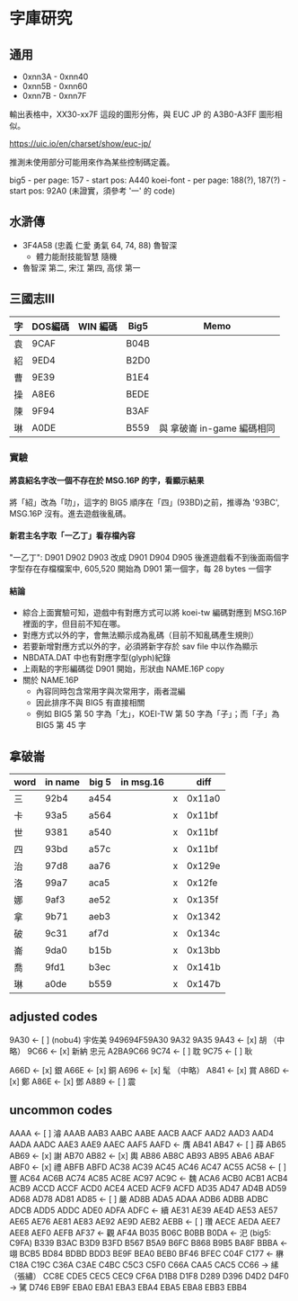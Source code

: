# 字庫研究

## 通用

- 0xnn3A - 0xnn40
- 0xnn5B - 0xnn60
- 0xnn7B - 0xnn7F

輸出表格中，XX30-xx7F 這段的圖形分佈，與 EUC JP 的 A3B0-A3FF 圖形相似。

https://uic.io/en/charset/show/euc-jp/

推測未使用部分可能用來作為某些控制碼定義。

big5
    - per page: 157
    - start pos: A440
koei-font
    - per page: 188(?), 187(?)
    - start pos: 92A0 (未證實，須參考 '一' 的 code)

## 水滸傳
- 3F4A58 (忠義 仁愛 勇氣 64, 74, 88) 魯智深
    - 體力能耐技能智慧 隨機
- 魯智深 第二, 宋江 第四, 高俅 第一

## 三國志III

| 字  | DOS編碼 | WIN 編碼 | Big5 |        Memo        |
| --- | ------- | -------- | ---- | ------------------ |
| 袁  | 9CAF    |          | B04B |                    |
| 紹  | 9ED4    |          | B2D0 |                    |
| 曹  | 9E39    |          | B1E4 |                    |
| 操  | A8E6    |          | BEDE |                    |
| 陳  | 9F94    |          | B3AF |                    |
| 琳  | A0DE    |          | B559 | 與 拿破崙 in-game 編碼相同 |

### 實驗

#### 將袁紹名字改一個不存在於 MSG.16P 的字，看顯示結果

將「紹」改為「叻」，這字的 BIG5 順序在「四」(93BD)之前，推導為 '93BC', MSG.16P 沒有。進去遊戲後亂碼。

#### 新君主名字取「一乙丁」看存檔內容

"一乙丁": D901 D902 D903
改成 D901 D904 D905 後進遊戲看不到後面兩個字
字型存在存檔檔案中, 605,520 開始為 D901 第一個字，每 28 bytes 一個字

#### 結論

- 綜合上面實驗可知，遊戲中有對應方式可以將 koei-tw 編碼對應到 MSG.16P 裡面的字，但目前不知在哪。
- 對應方式以外的字，會無法顯示成為亂碼（目前不知亂碼產生規則）
- 若要新增對應方式以外的字，必須將新字存於 sav file 中以作為顯示
- NBDATA.DAT 中也有對應字型(glyph)紀錄
- 上兩點的字形編碼從 D901 開始，形狀由 NAME.16P copy
- 關於 NAME.16P
  - 內容同時包含常用字與次常用字，兩者混編
  - 因此排序不與 BIG5 有直接相關
  - 例如 BIG5 第 50 字為「尢」，KOEI-TW 第 50 字為「子」；而「子」為 BIG5 第 45 字


## 拿破崙

| word | in name | big 5 | in msg.16 |     |  diff  |
| ---- | ------- | ----- | --------- | --- | ------ |
| 三   | 92b4    | a454  |           | x   | 0x11a0 |
| 卡   | 93a5    | a564  |           | x   | 0x11bf |
| 世   | 9381    | a540  |           | x   | 0x11bf |
| 四   | 93bd    | a57c  |           | x   | 0x11bf |
| 治   | 97d8    | aa76  |           | x   | 0x129e |
| 洛   | 99a7    | aca5  |           | x   | 0x12fe |
| 娜   | 9af3    | ae52  |           | x   | 0x135f |
| 拿   | 9b71    | aeb3  |           | x   | 0x1342 |
| 破   | 9c31    | af7d  |           | x   | 0x134c |
| 崙   | 9da0    | b15b  |           | x   | 0x13bb |
| 喬   | 9fd1    | b3ec  |           | x   | 0x141b |
| 琳   | a0de    | b559  |           | x   | 0x147b |


## adjusted codes

9A30 <- [ ] (nobu4) 宇佐美 949694F59A30
9A32
9A35
9A43 <- [x] 胡
（中略）
9C66 <- [x] 新納 忠元 A2BA9C66
9C74 <- [ ] 耽
9C75 <- [ ] 耿

A66D <- [x] 銀
A66E <- [x] 銅
A696 <- [x] 髦
（中略）
A841 <- [x] 賞
A86D <- [x] 鄭
A86E <- [x] 鄧
A889 <- [ ] 震

## uncommon codes

AAAA <- [ ] 濬
AAAB
AAB3
AABC
AABE
AACB
AACF
AAD2
AAD3
AAD4
AADA
AADC
AAE3
AAE9
AAEC
AAF5
AAFD <- 膺
AB41
AB47 <- [ ] 薛
AB65
AB69 <- [x] 謝
AB70
AB82 <- [x] 輿
AB86
AB8C
AB93
AB95
ABA6
ABAF
ABF0 <- [x] 禮
ABFB
ABFD
AC38
AC39
AC45
AC46
AC47
AC55
AC58 <- [ ] 豐
AC64
AC6B
AC74
AC85
AC8E
AC97
AC9C <- 魏
ACA6
ACB0
ACB1
ACB4
ACB9
ACCD
ACCF
ACD0
ACE4
ACED
ACF9
ACFD
AD35
AD47
AD4B
AD59
AD68
AD78
AD81
AD85 <- [ ] 嚴
AD8B
ADA5
ADAA
ADB6
ADBB
ADBC
ADCB
ADD5
ADDC
ADE0
ADFA
ADFC <- 續
AE31
AE39
AE4D
AE53
AE57
AE65
AE76
AE81
AE83
AE92
AE9D
AEB2
AEBB <- [ ] 瓚
AECE
AEDA
AEE7
AEE8
AEF0
AEFB
AF37 <- 觀
AF4A
B035
B06C
B0BB
B0DA <- 汜 (big5: C9FA)
B339
B3AC
B3D9
B3FD
B567
B5A9
B6FC
B868
B9B5
BA8F
BBBA <- 翊
BCB5
BD84
BDBD
BDD3
BE9F
BEA0
BEB0
BF46
BFEC
C04F
C177 <- 楙
C18A
C19C
C36A
C3AE
C4BC
C5C3
C5F0
C66A
CAA5
CAC5
CC66 -> 縤（張繡）
CC8E
CDE5
CEC5
CEC9
CF6A
D1B8
D1F8
D289
D396
D4D2
D4F0 -> 騭
D746
EB9F
EBA0
EBA1
EBA3
EBA4
EBA5
EBA8
EBB3
EBB4
